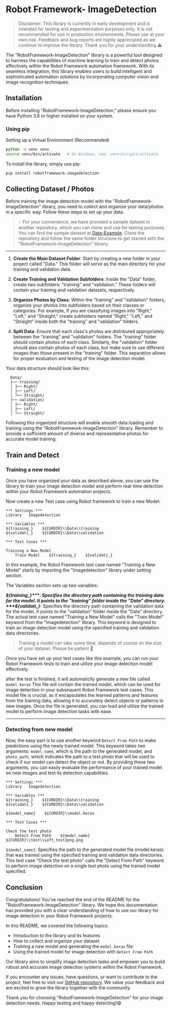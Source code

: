# Robot Framework- ImageDetection
> Disclaimer: This library is currently in early development and is intended for testing and experimentation purposes only. It is not recommended for use in production environments. Please use at your own risk. Feedback and bug reports are highly appreciated as we continue to improve the library. Thank you for your understanding.⚠️

The "RobotFramework-ImageDetection" library is a powerful tool designed to harness the capabilities of machine learning to train and detect photos effectively within the Robot Framework automation framework. With its seamless integration, this library enables users to build intelligent and sophisticated automation solutions by incorporating computer vision and image recognition techniques.


## Installation

Before installing "RobotFramework-ImageDetection," please ensure you have Python 3.6 or higher installed on your system.

### Using pip

Setting up a Virtual Environment (Recommended)
```bash
python -m venv venv
source venv/bin/activate   # On Windows, use: venv\Scripts\activate
```

To install the library, simply use pip:

```bash
pip install robotframework-imagedetection
```

## Collecting Dataset / Photos

Before training the image detection model with the "RobotFramework-ImageDetection" library, you need to collect and organize your data/photos in a specific way. Follow these steps to set up your data:

>  &#x1F4A1; For your convenience, we have provided a sample dataset in another repository, which you can clone and use for testing purposes. You can find the sample dataset at [Data-Example](https://github.com/Alpha-Centauri-00/Data-Example/tree/main). Clone the repository and follow the same folder structure to get started with the "RobotFramework-ImageDetection" library.

***

1. **Create the Main Dataset Folder**: Start by creating a new folder in your project called "Data." This folder will serve as the main directory for your training and validation data.

2. **Create Training and Validation Subfolders**: Inside the "Data" folder, create two subfolders: "training" and "validation." These folders will contain your training and validation datasets, respectively.

3. **Organize Photos by Class**: Within the "training" and "validation" folders, organize your photos into subfolders based on their classes or categories. For example, if you are classifying images into "Right," "Left," and "Straight," create subfolders named "Right," "Left," and "Straight" inside both the "training" and "validation" folders.

4. **Split Data**: Ensure that each class's photos are distributed appropriately between the "training" and "validation" folders. The "training" folder should contain photos of each class. Similarly, the "validation" folder should also contain photos of each class, but make sure to use different images than those present in the "training" folder. This separation allows for proper evaluation and testing of the image detection model.

Your data structure should look like this:

      Data/
      ├── training/
      │ ├── Right/
      │ ├── Left/
      │ └── Straight/
      ├── validation/
      │ ├── Right/
      │ ├── Left/
      │ └── Straight/



Following this organized structure will enable smooth data loading and training using the "RobotFramework-ImageDetection" library. Remember to provide a sufficient amount of diverse and representative photos for accurate model training.

## Train and Detect

### Training a new model
Once you have organized your data as described above, you can use the library to train your image detection model and perform real-time detection within your Robot Framework automation projects.


Now create a new Test case using Robot framework to train a new Model:

```robot
*** Settings ***
Library   Imagedetection

*** Variables ***
${training_}    ${CURDIR}\\Data\\training
${validati_}    ${CURDIR}\\Data\\validation

*** Test Cases ***

Training a New Model
    Train Model    ${training_}    ${validati_}
```


In this example, the Robot Framework test case named "Training a New Model" starts by importing the "Imagedetection" library under setting section.

The Variables section sets up two variables:

***${training_}***: Specifies the directory path containing the training data for the model. It points to the "training" folder inside the "Data" directory.
***${validati_}***: Specifies the directory path containing the validation data for the model. It points to the "validation" folder inside the "Data" directory.
The actual test case named "Training a New Model" calls the "Train Model" keyword from the "Imagedetection" library. This keyword is designed to train an image detection model using the specified training and validation data directories.

> Training a model can take some time, depends of course on the size of your dataset. Please be patient 🙂

Once you have set up your test cases like this example, you can run your Robot Framework tests to train and utilize your image detection model effectively.

after the test is finished, it will automaticlly generate a new file called `model.keras` This file will contain the trained model, which can be used for image detection in your subsequent Robot Framework test cases. This model file is crucial, as it encapsulates the learned patterns and features from the training data, allowing it to accurately detect objects or patterns in new images. Once the file is generated, you can load and utilize the trained model to perform image detection tasks with ease.

***
### Detecting from new model

Now, the easy part is to use another keyword `Detect From Path` to make predictions using the newly trained model. This keyword takes two arguments: `model_name`, which is the path to the generated model, and `photo_path`, which indicates the path to a test photo that will be used to check if our model can detect the object or not. By providing these two arguments, you can easily evaluate the performance of your trained model on new images and test its detection capabilities.

```robot
*** Settings ***
Library   Imagedetection

*** Variables ***
${training_}    ${CURDIR}\\Data\\training
${validati_}    ${CURDIR}\\Data\\validation

${model_name}    ${CURDIR}\\model.keras

*** Test Cases ***

Check the test photo
    Detect From Path    ${model_name}    ${CURDIR}\\test\\Left_test2png.png
```
`${model_name}`: Specifies the path to the generated model file (model.keras) that was trained using the specified training and validation data directories.
This test case "Check the test photo" calls the "Detect From Path" keyword to perform image detection on a single test photo using the trained model specified.

## Conclusion

Congratulations! You've reached the end of the README for the "RobotFramework-ImageDetection" library. We hope this documentation has provided you with a clear understanding of how to use our library for image detection in your Robot Framework projects.

In this README, we covered the following topics:

- Introduction to the library and its features
- How to collect and organize your dataset
- Training a new model and generating the `model.keras` file
- Using the trained model for image detection with `Detect From Path`

Our library aims to simplify image detection tasks and empower you to build robust and accurate image detection systems within the Robot Framework.

If you encounter any issues, have questions, or want to contribute to the project, feel free to visit our [GitHub repository](https://github.com/Alpha-Centauri-00/robotframework-imagedetection). We value your feedback and are excited to grow the library together with the community.

Thank you for choosing "RobotFramework-ImageDetection" for your image detection needs. Happy testing and happy detecting!😄


